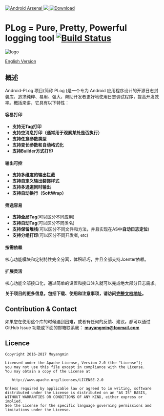 [ ![Android Arsenal](https://img.shields.io/badge/Android%20Arsenal-Android--PLog-brightgreen.svg?style=flat) ](https://android-arsenal.com/details/1/4884)[![](https://jitpack.io/v/Muyangmin/Android-PLog.svg)](https://jitpack.io/#Muyangmin/Android-PLog)[ ![Download](https://api.bintray.com/packages/muyangmin/org.mym/Android-PLog/images/download.svg) ](https://bintray.com/muyangmin/org.mym/Android-PLog/_latestVersion)

# PLog = Pure, Pretty, Powerful logging tool [![Build Status](https://travis-ci.org/Muyangmin/Android-PLog.svg?branch=master)](https://travis-ci.org/Muyangmin/Android-PLog)

![logo](./app/src/main/res/mipmap-xxhdpi/ic_launcher.png)

[English Version](README_EN.md)

## 概述
Android-PLog 项目(简称 PLog )是一个专为 Android 
应用程序设计的开源日志封装库，追求纯粹、易用、强大，帮助开发者更好地使用日志调试程序，提高开发效率。概括来讲，它具有以下特性：
#### 容易打印
* **支持无Tag打印**
* **支持空消息打印（通常用于观察某处是否执行）**
* **支持任意参数类型**
* **支持变长参数和自动格式化**
* **支持Builder方式打印**

#### 输出可控
* **支持多维度的输出拦截**
* **支持自定义输出装饰样式**
* **支持多通道同时输出**
* **支持自动换行（SoftWrap）**

#### 筛选容易
* **支持全局Tag**(可以区分不同应用)
* **支持自动Tag**(可以区分不同类名)
* **支持保留堆栈**(可以区分不同文件和方法，并且实现在AS中**自动日志定位**)
* **支持分组打印**(可以区分不同开发者, etc)

#### 按需依赖
核心功能模块和定制特性完全分离，体积轻巧，并且全部支持Jcenter依赖。

#### 扩展灵活
核心功能全部接口化，通过简单的设置和接口注入就可以完成绝大部分日志需求。


**关于项目的更多信息，包括下载、使用和注意事项，请访问[完整文档地址](https://jumeirdgroup.github.io/Android-PLog/)。**

## Contribution & Contact
如果您在使用这个库的时候遇到困难，或者有任何的反馈、建议，都可以通过GitHub Issue 功能或下面的邮箱联系我：
**<muyangmin@foxmail.com>**

## Licence 
```
Copyright 2016-2017 Muyangmin

Licensed under the Apache License, Version 2.0 (the "License");
you may not use this file except in compliance with the License.
You may obtain a copy of the License at

   http://www.apache.org/licenses/LICENSE-2.0

Unless required by applicable law or agreed to in writing, software
distributed under the License is distributed on an "AS IS" BASIS,
WITHOUT WARRANTIES OR CONDITIONS OF ANY KIND, either express or implied.
See the License for the specific language governing permissions and
limitations under the License.
```

